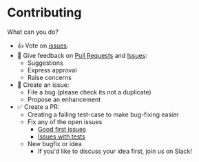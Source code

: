# Contributing

What can you do?

- :+1: Vote on [issues](https://github.com/BananaLoaf/python-bananaproto/issues).
- :speech_balloon: Give feedback on [Pull Requests](https://github.com/BananaLoaf/python-bananaproto/pulls) and [Issues](https://github.com/BananaLoaf/python-bananaproto/issues):
    - Suggestions
    - Express approval
    - Raise concerns
- :small_red_triangle: Create an issue:
    - File a bug (please check its not a duplicate)
    - Propose an enhancement
- :white_check_mark: Create a PR:
    - Creating a failing test-case to make bug-fixing easier
    - Fix any of the open issues
        - [Good first issues](https://github.com/danielgtaylor/python-betterproto/issues?q=is%3Aissue+is%3Aopen+label%3A%22good+first+issue%22)
        - [Issues with tests](https://github.com/danielgtaylor/python-betterproto/issues?q=is%3Aissue+is%3Aopen+label%3A%22has+test%22)
    - New bugfix or idea
        - If you'd like to discuss your idea first, join us on Slack!
